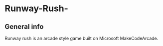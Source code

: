 # Runway-Rush-

## General info
Runway rush is an arcade style game built on Microsoft MakeCodeArcade.	

